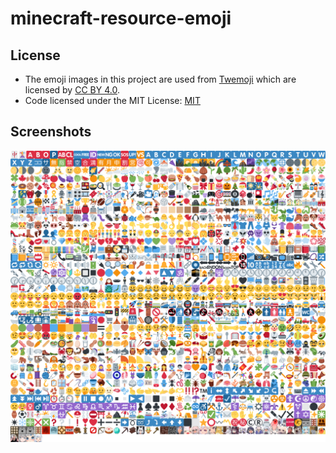 # minecraft-resource-emoji

## License

* The emoji images in this project are used from [Twemoji](https://twemoji.twitter.com/) which are licensed by [CC BY 4.0](https://creativecommons.org/licenses/by/4.0/).
* Code licensed under the MIT License: [MIT](http://opensource.org/licenses/MIT)

## Screenshots

![](.github/40x37.png)
